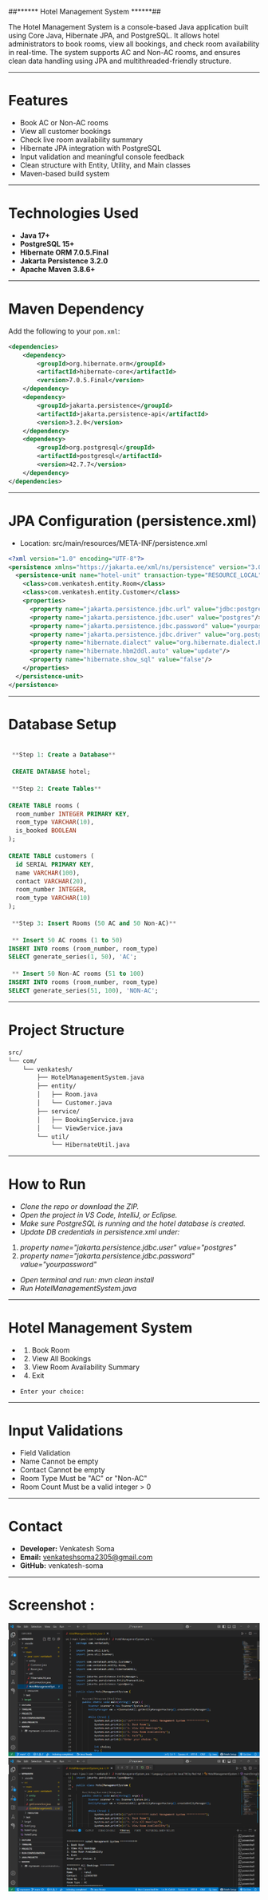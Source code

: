 ##******  Hotel Management System  ******##

The Hotel Management System is a console-based Java application built using Core Java, Hibernate JPA, and PostgreSQL. It allows hotel administrators to book rooms, view all bookings, and check room availability in real-time. The system supports AC and Non-AC rooms, and ensures clean data handling using JPA and multithreaded-friendly structure.

---

# Features
- Book AC or Non-AC rooms
- View all customer bookings
- Check live room availability summary
- Hibernate JPA integration with PostgreSQL
- Input validation and meaningful console feedback
- Clean structure with Entity, Utility, and Main classes
- Maven-based build system

---

# Technologies Used 
- **Java 17+**
- **PostgreSQL 15+**
- **Hibernate ORM 7.0.5.Final**
- **Jakarta Persistence 3.2.0**
- **Apache Maven 3.8.6+**

---

# Maven Dependency 

Add the following to your `pom.xml`:

```xml
<dependencies>
    <dependency>
        <groupId>org.hibernate.orm</groupId>
        <artifactId>hibernate-core</artifactId>
        <version>7.0.5.Final</version>
    </dependency>
    <dependency>
        <groupId>jakarta.persistence</groupId>
        <artifactId>jakarta.persistence-api</artifactId>
        <version>3.2.0</version>
    </dependency>
    <dependency>
        <groupId>org.postgresql</groupId>
        <artifactId>postgresql</artifactId>
        <version>42.7.7</version>
    </dependency>
</dependencies>

```

---

#  JPA Configuration (persistence.xml) 
- Location: src/main/resources/META-INF/persistence.xml

```xml
<?xml version="1.0" encoding="UTF-8"?>
<persistence xmlns="https://jakarta.ee/xml/ns/persistence" version="3.0">
  <persistence-unit name="hotel-unit" transaction-type="RESOURCE_LOCAL">
    <class>com.venkatesh.entity.Room</class>
    <class>com.venkatesh.entity.Customer</class>
    <properties>
      <property name="jakarta.persistence.jdbc.url" value="jdbc:postgresql://localhost:5432/hotel"/>
      <property name="jakarta.persistence.jdbc.user" value="postgres"/>
      <property name="jakarta.persistence.jdbc.password" value="yourpassword"/>
      <property name="jakarta.persistence.jdbc.driver" value="org.postgresql.Driver"/>
      <property name="hibernate.dialect" value="org.hibernate.dialect.PostgreSQLDialect"/>
      <property name="hibernate.hbm2ddl.auto" value="update"/>
      <property name="hibernate.show_sql" value="false"/>
    </properties>
  </persistence-unit>
</persistence>

```

---

# Database Setup 
```sql

 **Step 1: Create a Database**

 CREATE DATABASE hotel;

 **Step 2: Create Tables**

CREATE TABLE rooms (
  room_number INTEGER PRIMARY KEY,
  room_type VARCHAR(10),
  is_booked BOOLEAN
);

CREATE TABLE customers (
  id SERIAL PRIMARY KEY,
  name VARCHAR(100),
  contact VARCHAR(20),
  room_number INTEGER,
  room_type VARCHAR(10)
);

 **Step 3: Insert Rooms (50 AC and 50 Non-AC)**

 ** Insert 50 AC rooms (1 to 50)
INSERT INTO rooms (room_number, room_type) 
SELECT generate_series(1, 50), 'AC';

 ** Insert 50 Non-AC rooms (51 to 100)
INSERT INTO rooms (room_number, room_type) 
SELECT generate_series(51, 100), 'NON-AC';

```

--- 

# Project Structure 

```bash
src/
└── com/
    └── venkatesh/
        ├── HotelManagementSystem.java
        ├── entity/
        │   ├── Room.java
        │   └── Customer.java
        ├── service/
        │   ├── BookingService.java
        │   └── ViewService.java
        └── util/
            └── HibernateUtil.java

```

---

# How to Run 

- *Clone the repo or download the ZIP.*
- *Open the project in VS Code, IntelliJ, or Eclipse.*
- *Make sure PostgreSQL is running and the hotel database is created.*
- *Update DB credentials in persistence.xml under:*
1. *property name="jakarta.persistence.jdbc.user" value="postgres"*
2. *property name="jakarta.persistence.jdbc.password" value="yourpassword"*
- *Open terminal and run: mvn clean install*
- *Run HotelManagementSystem.java*

---

# Hotel Management System 

- 1. Book Room
- 2. View All Bookings
- 3. View Room Availability Summary
- 4. Exit 
-     Enter your choice:

---

# Input Validations 
- Field	Validation
- Name Cannot be empty
- Contact	Cannot be empty
- Room Type	Must be "AC" or "Non-AC"
- Room Count Must be a valid integer > 0

--- 

# Contact 

- **Developer:** Venkatesh Soma
- **Email:** venkateshsoma2305@gmail.com
- **GitHub:** venkatesh-soma 

---

# Screenshot :


![hotel](hotel1.png)
![hotel](hotel2.png)
























